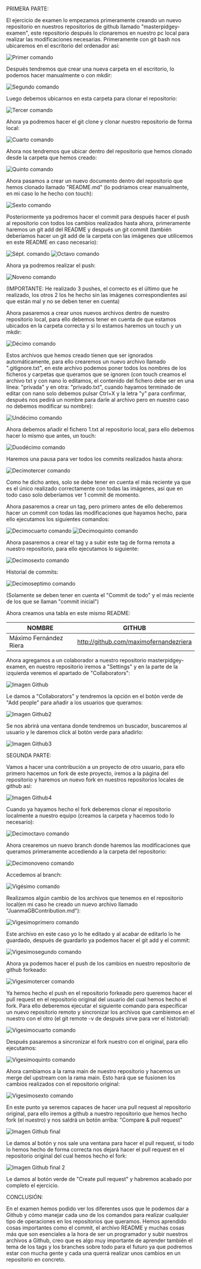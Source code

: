 PRIMERA PARTE:

El ejercicio de examen lo empezamos primeramente creando un nuevo repositorio en nuestros repositorios de github llamado "masterpidgey-examen", este repositorio después lo clonaremos en nuestro pc local para realizar las modificaciones necesarias.
Primeramente con git bash nos ubicaremos en el escritorio del ordenador así:

![Primer comando](images/comando1.png)

Después tendremos que crear una nueva carpeta en el escritorio, lo podemos hacer manualmente o con mkdir:

![Segundo comando](images/comando2.png)

Luego debemos ubicarnos en esta carpeta para clonar el repositorio:

![Tercer comando](images/comando3.png)

Ahora ya podremos hacer el git clone y clonar nuestro repositorio de forma local:

![Cuarto comando](images/comando4.png)

Ahora nos tendremos que ubicar dentro del repositorio que hemos clonado desde la carpeta que hemos creado:

![Quinto comando](images/comando5.png)

Ahora pasamos a crear un nuevo documento dentro del repositorio que hemos clonado llamado "README.md" (lo podríamos crear manualmente, en mi caso lo he hecho con touch):

![Sexto comando](images/comando6.png)

Posteriormente ya podremos hacer el commit para después hacer el push al repositorio con todos los cambios realizados hasta ahora, primeramente haremos un git add del README y después un git commit (también deberíamos hacer un git add de la carpeta con las imágenes que utilicemos en este README en caso necesario):

![Sépt. comando](images/comando7.png)
![Octavo comando](images/comando8.png)

Ahora ya podremos realizar el push:

![Noveno comando](images/comando9.png)


(IMPORTANTE: He realizado 3 pushes, el correcto es el último que he realizado, los otros 2 los he hecho sin las imágenes correspondientes así que están mal y no se deben tener en cuenta)

Ahora pasaremos a crear unos nuevos archivos dentro de nuestro repositorio local, para ello debemos tener en cuenta de que estamos ubicados en la carpeta correcta y si lo estamos haremos un touch y un mkdir:

![Décimo comando](images/comando10.png)

Estos archivos que hemos creado tienen que ser ignorados automáticamente, para ello crearemos un nuevo archivo llamado ".gitignore.txt", en este archivo podemos poner todos los nombres de los ficheros y carpetas que queramos que se ignoren (con touch creamos el archivo txt y con nano lo editamos, el contenido del fichero debe ser en una línea: "privada" y en otra: "privado.txt", cuando hayamos terminado de editar con nano solo debemos pulsar Ctrl+X y la letra "y" para confirmar, después nos pedirá un nombre para darle al archivo pero en nuestro caso no debemos modificar su nombre):

![Undécimo comando](images/comando11.png)

Ahora debemos añadir el fichero 1.txt al repositorio local, para ello debemos hacer lo mismo que antes, un touch:

![Duodécimo comando](images/comando12.png)

Haremos una pausa para ver todos los commits realizados hasta ahora:

![Decimotercer comando](images/comando13.png)

Como he dicho antes, solo se debe tener en cuenta el más reciente ya que es el único realizado correctamente con todas las imágenes, así que en todo caso solo deberíamos ver 1 commit de momento.

Ahora pasaremos a crear un tag, pero primero antes de ello deberemos hacer un commit con todas las modificaciones que hayamos hecho, para ello ejecutamos los siguientes comandos:

![Decimocuarto comando](images/comando14.png)
![Decimoquinto comando](images/comando15.png)

Ahora pasaremos a crear el tag y a subir este tag de forma remota a nuestro repositorio, para ello ejecutamos lo siguiente:

![Decimosexto comando](images/comando16.png)

Historial de commits:

![Decimoseptimo comando](images/comando17.png)

(Solamente se deben tener en cuenta el "Commit de todo" y el más reciente de los que se llaman "commit inicial")

Ahora creamos una tabla en este mismo README:

| NOMBRE | GITHUB |
|--------|--------|
|Máximo Fernández Riera|http://github.com/maximofernandezriera|

Ahora agregamos a un colaborador a nuestro repositorio masterpidgey-examen, en nuestro repositorio iremos a "Settings" y en la parte de la izquierda veremos el apartado de "Collaborators":

![Imagen Github](images/imagen1.png)

Le damos a "Collaborators" y tendremos la opción en el botón verde de "Add people" para añadir a los usuarios que queramos:

![Imagen Github2](images/imagen2.png)

Se nos abrirá una ventana donde tendremos un buscador, buscaremos al usuario y le daremos click al botón verde para añadirlo:

![Imagen Github3](images/imagen3.png)

SEGUNDA PARTE:

Vamos a hacer una contribución a un proyecto de otro usuario, para ello primero hacemos un fork de este proyecto, iremos a la página del repositorio y haremos un nuevo fork en nuestros repositorios locales de github así:

![Imagen Github4](images/imagen4.png)

Cuando ya hayamos hecho el fork deberemos clonar el repositorio localmente a nuestro equipo (creamos la carpeta y hacemos todo lo necesario):

![Decimoctavo comando](images/comando18.png)

Ahora crearemos un nuevo branch donde haremos las modificaciones que queramos primeramente accediendo a la carpeta del repositorio:

![Decimonoveno comando](images/comando19.png)

Accedemos al branch:

![Vigésimo comando](images/comando20.png)

Realizamos algún cambio de los archivos que tenemos en el repositorio local(en mi caso he creado un nuevo archivo llamado "JuanmaGBContribution.md"):

![Vigesimoprimero comando](images/comando21.png)

Este archivo en este caso yo lo he editado y al acabar de editarlo lo he guardado, después de guardarlo ya podemos hacer el git add y el commit:

![Vigesimosegundo comando](images/comando22.png)

Ahora ya podemos hacer el push de los cambios en nuestro repositorio de github forkeado:

![Vigesimotercer comando](images/comando23.png)

Ya hemos hecho el push en el repositorio forkeado pero queremos hacer el pull request en el repositorio original del usuario del cual hemos hecho el fork. Para ello deberemos ejecutar el siguiente comando para especificar un nuevo repositorio remoto y sincronizar los archivos que cambiemos en el nuestro con el otro (el git remote -v de después sirve para ver el historial):

![Vigesimocuarto comando](images/comando24.png)

Después pasaremos a sincronizar el fork nuestro con el original, para ello ejecutamos:

![Vigesimoquinto comando](images/comando25.png)

Ahora cambiamos a la rama main de nuestro repositorio y hacemos un merge del upstream con la rama main. Esto hará que se fusionen los cambios realizados con el repositorio original:

![Vigesimosexto comando](images/comando26.png)

En este punto ya seremos capaces de hacer una pull request al repositorio original, para ello iremos a github a nuestro repositorio que hemos hecho fork (el nuestro) y nos saldrá un botón arriba: "Compare & pull request"

![Imagen Github final](images/imagen5.png)

Le damos al botón y nos sale una ventana para hacer el pull request, si todo lo hemos hecho de forma correcta nos dejará hacer el pull request en el repositorio original del cual hemos hecho el fork:

![Imagen Github final 2](images/imagen6.png)

Le damos al botón verde de "Create pull request" y habremos acabado por completo el ejercicio.

CONCLUSIÓN:

En el examen hemos podido ver los diferentes usos que le podemos dar a Github y cómo manejar cada uno de los comandos para realizar cualquier tipo de operaciones en los repositorios que queramos. Hemos aprendido cosas importantes como el commit, el archivo README y muchas cosas más que son esenciales a la hora de ser un programador y subir nuestros archivos a Github, creo que es algo muy importante de aprender también el tema de los tags y los branches sobre todo para el futuro ya que podremos estar con mucha gente y cada una querrá realizar unos cambios en un repositorio en concreto.